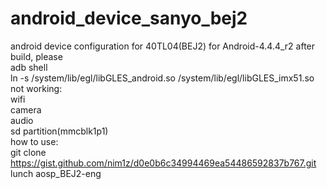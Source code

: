 # android_device_sanyo_bej2
android device configuration for 40TL04(BEJ2)
for Android-4.4.4_r2
after build, please   
adb shell  
ln -s /system/lib/egl/libGLES_android.so /system/lib/egl/libGLES_imx51.so  
not working:  
wifi  
camera  
audio  
sd partition(mmcblk1p1)  
how to use:  
git clone https://gist.github.com/nim1z/d0e0b6c34994469ea54486592837b767.git  
lunch aosp_BEJ2-eng
